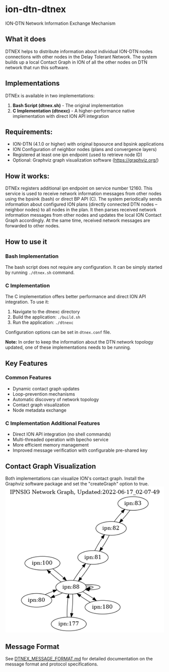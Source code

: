 # ion-dtn-dtnex
ION-DTN Network Information Exchange Mechanism

## What it does
DTNEX helps to distribute information about individual ION-DTN nodes connections with other nodes in the Delay Tolerant Network. The system builds up a local Contact Graph in ION of all the other nodes on DTN network that run this software.

## Implementations
DTNEx is available in two implementations:

1. **Bash Script (dtnex.sh)** - The original implementation
2. **C Implementation (dtnexc)** - A higher-performance native implementation with direct ION API integration

## Requirements:
* ION-DTN (4.1.0 or higher) with original bpsource and bpsink applications
* ION Configuration of neighbor nodes (plans and convergence layers)
* Registered at least one ipn endpoint (used to retrieve node ID)
* Optional: Graphviz graph visualization software (https://graphviz.org/)

## How it works:
DTNEx registers additional ipn endpoint on service number 12160. This service is used to receive network information messages from other nodes using the bpsink (bash) or direct BP API (C). The system periodically sends information about configured ION plans (directly connected DTN nodes – neighbor nodes) to all nodes in the plan. It then parses received network information messages from other nodes and updates the local ION Contact Graph accordingly. At the same time, received network messages are forwarded to other nodes.

## How to use it

### Bash Implementation
The bash script does not require any configuration. It can be simply started by running `./dtnex.sh` command.

### C Implementation
The C implementation offers better performance and direct ION API integration. To use it:

1. Navigate to the dtnexc directory
2. Build the application: `./build.sh`
3. Run the application: `./dtnexc`

Configuration options can be set in `dtnex.conf` file.

**Note:** In order to keep the information about the DTN network topology updated, one of these implementations needs to be running.

## Key Features

### Common Features
- Dynamic contact graph updates
- Loop-prevention mechanisms
- Automatic discovery of network topology
- Contact graph visualization
- Node metadata exchange

### C Implementation Additional Features
- Direct ION API integration (no shell commands)
- Multi-threaded operation with bpecho service
- More efficient memory management
- Improved message verification with configurable pre-shared key

## Contact Graph Visualization
Both implementations can visualize ION's contact graph. Install the Graphviz software package and set the "createGraph" option to true.
![GraphViz](https://raw.githubusercontent.com/samograsic/ion-dtn-dtnex/main/dtnGraphExample.png)

## Message Format
See [DTNEX_MESSAGE_FORMAT.md](DTNEX_MESSAGE_FORMAT.md) for detailed documentation on the message format and protocol specifications.